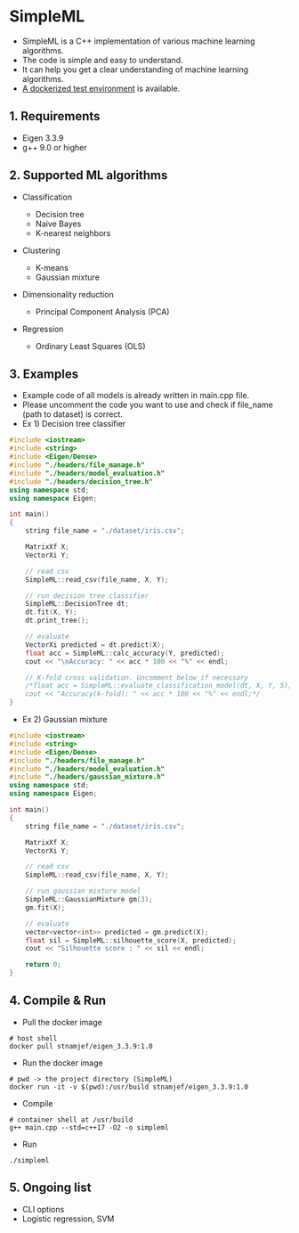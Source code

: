 # SimpleML

- SimpleML is a C++ implementation of various machine learning algorithms.
- The code is simple and easy to understand.
- It can help you get a clear understanding of machine learning algorithms.
- [A dockerized test environment](https://hub.docker.com/repository/docker/stnamjef/eigen_3.3.9) is available.

## 1. Requirements

- Eigen 3.3.9
- g++ 9.0 or higher

## 2. Supported ML algorithms

- Classification
  - Decision tree
  - Naive Bayes
  - K-nearest neighbors

- Clustering
  - K-means
  - Gaussian mixture
- Dimensionality reduction
  - Principal Component Analysis (PCA)
- Regression
  - Ordinary Least Squares (OLS)

## 3. Examples

- Example code of all models is already written in main.cpp file.
- Please uncomment the code you want to use and check if file_name (path to dataset) is correct.
- Ex 1) Decision tree classifier

```c++
#include <iostream>
#include <string>
#include <Eigen/Dense>
#include "./headers/file_manage.h"
#include "./headers/model_evaluation.h"
#include "./headers/decision_tree.h"
using namespace std;
using namespace Eigen;

int main()
{
	string file_name = "./dataset/iris.csv";

	MatrixXf X;
	VectorXi Y;

	// read csv
	SimpleML::read_csv(file_name, X, Y);

	// run decision tree classifier
	SimpleML::DecisionTree dt;
	dt.fit(X, Y);
	dt.print_tree();

	// evaluate
	VectorXi predicted = dt.predict(X);
	float acc = SimpleML::calc_accuracy(Y, predicted);
	cout << "\nAccuracy: " << acc * 100 << "%" << endl;

	// K-fold cross validation. Uncomment below if necessary
	/*float acc = SimpleML::evaluate_classification_model(dt, X, Y, 5);
	cout << "Accuracy(k-fold): " << acc * 100 << "%" << endl;*/
}
```

- Ex 2) Gaussian mixture

```c++
#include <iostream>
#include <string>
#include <Eigen/Dense>
#include "./headers/file_manage.h"
#include "./headers/model_evaluation.h"
#include "./headers/gaussian_mixture.h"
using namespace std;
using namespace Eigen;

int main()
{
	string file_name = "./dataset/iris.csv";

	MatrixXf X;
	VectorXi Y;

	// read csv
	SimpleML::read_csv(file_name, X, Y);

	// run gaussian mixture model
	SimpleML::GaussianMixture gm(3);
	gm.fit(X);

	// evaluate
	vector<vector<int>> predicted = gm.predict(X);
	float sil = SimpleML::silhouette_score(X, predicted);
	cout << "Silhouette score : " << sil << endl;

	return 0;
}
```

## 4. Compile & Run

- Pull the docker image

```shell
# host shell
docker pull stnamjef/eigen_3.3.9:1.0
```

- Run the docker image

```shell
# pwd -> the project directory (SimpleML)
docker run -it -v $(pwd):/usr/build stnamjef/eigen_3.3.9:1.0
```

- Compile

```shell
# container shell at /usr/build
g++ main.cpp --std=c++17 -O2 -o simpleml
```

- Run

```shell
./simpleml
```

## 5. Ongoing list

- CLI options
- Logistic regression, SVM